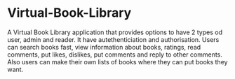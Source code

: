 # Virtual-Book-Library
 A Virtual Book Library application that provides options to have 2 types od user, admin and reader. It have autethenticiation and authorisation. Users can search books fast, view information about books, ratings, read comments, put likes, dislikes, put comments and reply to other comments. Also users can make their own lists of books where they can put books they want. 

